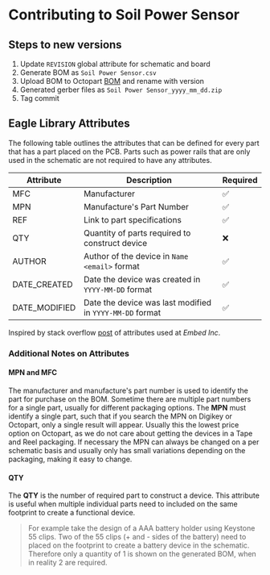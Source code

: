 # Contributing to Soil Power Sensor

## Steps to new versions

1. Update `REVISION` global attribute for schematic and board
2. Generate BOM as `Soil Power Sensor.csv`
3. Upload BOM to Octopart [BOM](https://octopart.com/bom-tool/qA6fh8Fx) and rename with version
4. Generated gerber files as `Soil Power Sensor_yyyy_mm_dd.zip`
5. Tag commit

## Eagle Library Attributes

The following table outlines the attributes that can be defined for every part that has a part placed on the PCB. Parts such as power rails that are only used in the schematic are not required to have any attributes.

| Attribute | Description | Required |
|-----------|-------------|----------|
| MFC | Manufacturer | :white_check_mark: |
| MPN | Manufacture's Part Number | :white_check_mark: |
| REF | Link to part specifications | :white_check_mark: |
| QTY | Quantity of parts required to construct device | :x: |
| AUTHOR | Author of the device in `Name <email>` format | :white_check_mark: |
| DATE_CREATED | Date the device was created in `YYYY-MM-DD` format | :white_check_mark: |
| DATE_MODIFIED | Date the device was last modified in `YYYY-MM-DD` format | :white_check_mark: |

Inspired by stack overflow [post](https://electronics.stackexchange.com/a/38898) of attributes used at *Embed Inc*.

### Additional Notes on Attributes

#### MPN and MFC

The manufacturer and manufacture's part number is used to identify the part for purchase on the BOM. Sometime there are multiple part numbers for a single part, usually for different packaging options. The **MPN** must identify a single part, such that if you search the MPN on Digikey or Octopart, only a single result will appear. Usually this the lowest price option on Octopart, as we do not care about getting the devices in a Tape and Reel packaging. If necessary the MPN can always be changed on a per schematic basis and usually only has small variations depending on the packaging, making it easy to change.

#### QTY

The **QTY** is the number of required part to construct a device. This attribute is useful when multiple individual parts need to included on the same footprint to create a functional device.

> For example take the design of a AAA battery holder using Keystone 55 clips. Two of the 55 clips (+ and - sides of the battery) need to placed on the footprint to create a battery device in the schematic. Therefore only a quantity of 1 is shown on the generated BOM, when in reality 2 are required.